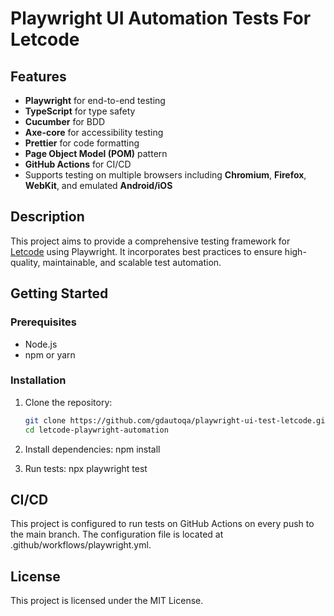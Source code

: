 # Playwright UI Automation Tests For Letcode

## Features

- **Playwright** for end-to-end testing
- **TypeScript** for type safety
- **Cucumber** for BDD
- **Axe-core** for accessibility testing
- **Prettier** for code formatting
- **Page Object Model (POM)** pattern
- **GitHub Actions** for CI/CD
- Supports testing on multiple browsers including **Chromium**, **Firefox**, **WebKit**, and emulated **Android/iOS**

## Description

This project aims to provide a comprehensive testing framework for [Letcode](https://letcode.in/test) using Playwright. It incorporates best practices to ensure high-quality, maintainable, and scalable test automation.

## Getting Started

### Prerequisites

- Node.js
- npm or yarn

### Installation

1. Clone the repository:

   ```sh
   git clone https://github.com/gdautoqa/playwright-ui-test-letcode.git
   cd letcode-playwright-automation

2. Install dependencies:
npm install

3. Run tests:
npx playwright test

## CI/CD

This project is configured to run tests on GitHub Actions on every push to the main branch. The configuration file is located at .github/workflows/playwright.yml.

## License

This project is licensed under the MIT License.